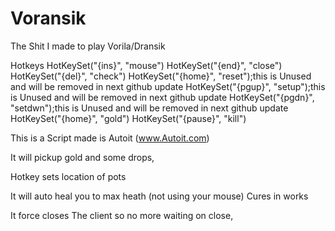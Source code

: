 # Voransik
 The Shit I made to play Vorila/Dransik

Hotkeys
HotKeySet("{ins}", "mouse")
HotKeySet("{end}", "close")
HotKeySet("{del}", "check")
HotKeySet("{home}", "reset");this is Unused and will be removed in next github update
HotKeySet("{pgup}", "setup");this is Unused and will be removed in next github update
HotKeySet("{pgdn}", "setdwn");this is Unused and will be removed in next github update
HotKeySet("{home}", "gold")
HotKeySet("{pause}", "kill")






This is a Script made is Autoit (www.Autoit.com)

It will pickup gold and some drops, 

Hotkey sets location of pots

It will auto heal you to max heath (not using your mouse)
Cures in works

It force closes The client so no more waiting on close, 

